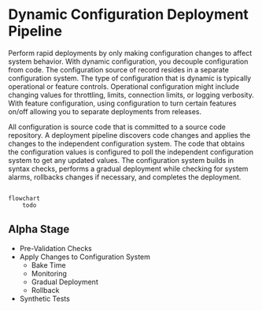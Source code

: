 # Dynamic Configuration Deployment Pipeline

Perform rapid deployments by only making configuration changes to affect system behavior. With dynamic configuration, you decouple configuration from code. The configuration source of record resides in a separate configuration system. The type of configuration that is dynamic is typically operational or feature controls. Operational configuration might include changing values for throttling, limits, connection limits, or logging verbosity. With feature configuration, using configuration to turn certain features on/off allowing you to separate deployments from releases.

All configuration is source code that is committed to a source code repository. A deployment pipeline discovers code changes and applies the changes to the  independent configuration system. The code that obtains the configuration values is configured to poll the independent configuration system to get any updated values. The configuration system builds in syntax checks, performs a gradual deployment while checking for system alarms, rollbacks changes if necessary, and completes the deployment.

```mermaid

flowchart
    todo
```

## Alpha Stage

* Pre-Validation Checks
* Apply Changes to Configuration System
  * Bake Time
  * Monitoring
  * Gradual Deployment
  * Rollback
* Synthetic Tests
